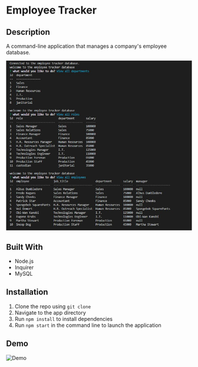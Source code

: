 # Employee Tracker

## Description

A command-line application that manages a company's employee database.

![Screenshots](media/screenshot.JPG)

## Built With

- Node.js
- Inquirer
- MySQL

## Installation

1. Clone the repo using `git clone`
2. Navigate to the app directory
3. Run `npm install` to install dependencies
4. Run `npm start` in the command line to launch the application

## Demo

![Demo](media/demo.gif)